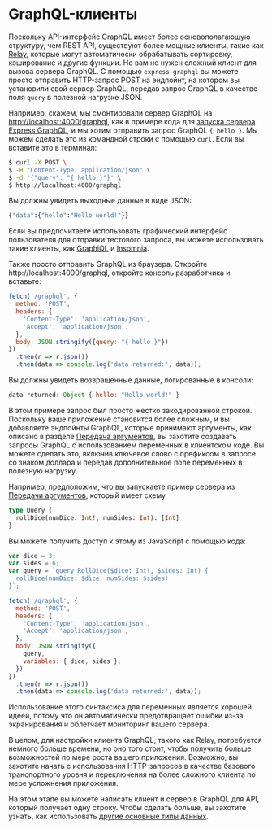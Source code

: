 # GraphQL-клиенты

Поскольку API-интерфейс GraphQL имеет более основополагающую структуру, чем REST API, существуют более мощные клиенты, такие как [Relay](https://relay.dev/en), которые могут автоматически обрабатывать сортировку, кэширование и другие функции. Но вам не нужен сложный клиент для вызова сервера GraphQL. С помощью ```express-graphql``` вы можете просто отправить HTTP-запрос POST на эндпойнт, на котором вы установили свой сервер GraphQL, передав запрос GraphQL в качестве поля ```query``` в полезной нагрузке JSON.

Например, скажем, мы смонтировали сервер GraphQL на [http://localhost:4000/graphql](http://localhost:4000/graphql), как в примере кода для [запуска сервера Express GraphQL](running-express-server.md), и мы хотим отправить запрос GraphQL ```{ hello }```. Мы можем сделать это из командной строки с помощью ```curl```. Если вы вставите это в терминал:

```bash
$ curl -X POST \
$ -H "Content-Type: application/json" \
$ -d '{"query": "{ hello }"}' \
$ http://localhost:4000/graphql
```

Вы должны увидеть выходные данные в виде JSON:

```graphql
{"data":{"hello":"Hello world!"}}
```

Если вы предпочитаете использовать графический интерфейс пользователя для отправки тестового запроса, вы можете использовать такие клиенты, как [GraphiQL](https://github.com/graphql/graphiql) и [Insomnia](https://github.com/getinsomnia/insomnia).

Также просто отправить GraphQL из браузера. Откройте http://localhost:4000/graphql, откройте консоль разработчика и вставьте:

```javascript
fetch('/graphql', {
  method: 'POST',
  headers: {
    'Content-Type': 'application/json',
    'Accept': 'application/json',
  },
  body: JSON.stringify({query: "{ hello }"})
})
  .then(r => r.json())
  .then(data => console.log('data returned:', data));
```

Вы должны увидеть возвращенные данные, логированные в консоли:

```javascript
data returned: Object { hello: "Hello world!" }
```

В этом примере запрос был просто жестко закодированной строкой. Поскольку ваше приложение становится более сложным, и вы добавляете эндпойнты GraphQL, которые принимают аргументы, как описано в разделе [Передача аргументов](passing-arguments.md), вы захотите создавать запросы GraphQL с использованием переменных в клиентском коде. Вы можете сделать это, включив ключевое слово с префиксом в запросе со знаком доллара и передав дополнительное поле переменных в полезную нагрузку.

Например, предположим, что вы запускаете пример сервера из [Передачи аргументов](passing-arguments.md), который имеет схему

```graphql
type Query {
  rollDice(numDice: Int!, numSides: Int): [Int]
}
```

Вы можете получить доступ к этому из JavaScript с помощью кода:

```javascript
var dice = 3;
var sides = 6;
var query = `query RollDice($dice: Int!, $sides: Int) {
  rollDice(numDice: $dice, numSides: $sides)
}`;

fetch('/graphql', {
  method: 'POST',
  headers: {
    'Content-Type': 'application/json',
    'Accept': 'application/json',
  },
  body: JSON.stringify({
    query,
    variables: { dice, sides },
  })
})
  .then(r => r.json())
  .then(data => console.log('data returned:', data));
```

Использование этого синтаксиса для переменных является хорошей идеей, потому что он автоматически предотвращает ошибки из-за экранирования и облегчает мониторинг вашего сервера.

В целом, для настройки клиента GraphQL, такого как Relay, потребуется немного больше времени, но оно того стоит, чтобы получить больше возможностей по мере роста вашего приложения. Возможно, вы захотите начать с использования HTTP-запросов в качестве базового транспортного уровня и переключения на более сложного клиента по мере усложнения приложения.

На этом этапе вы можете написать клиент и сервер в GraphQL для API, который получает одну строку. Чтобы сделать больше, вы захотите узнать, как использовать [другие основные типы данных](basic-types.md).
